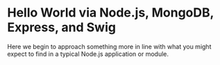 # Hello World via Node.js, MongoDB, Express, and Swig

Here we begin to approach something more in line with what you might expect to find in a typical Node.js application or module.

